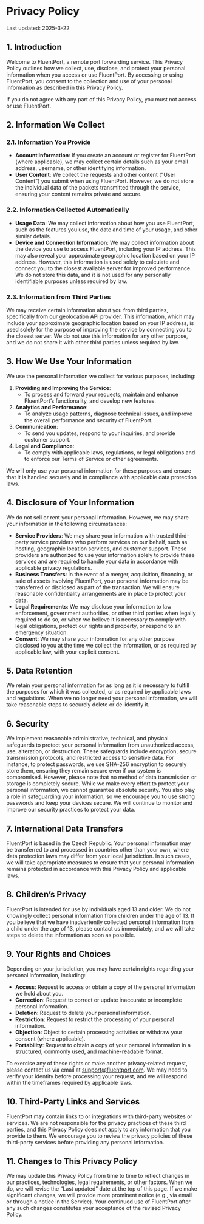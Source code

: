 # Privacy Policy
Last updated: 2025-3-22
## 1. Introduction
Welcome to FluentPort, a remote port forwarding service. This Privacy Policy outlines how we collect, use, disclose, and protect your personal information when you access or use FluentPort. By accessing or using FluentPort, you consent to the collection and use of your personal information as described in this Privacy Policy.

If you do not agree with any part of this Privacy Policy, you must not access or use FluentPort.

## 2. Information We Collect
### 2.1. Information You Provide
 - **Account Information**: If you create an account or register for FluentPort (where applicable), we may collect certain details such as your email address, username, or other identifying information.
 - **User Content**: We collect the requests and other content ("User Content") you submit when using FluentPort. However, we do not store the individual data of the packets transmitted through the service, ensuring your content remains private and secure.

### 2.2. Information Collected Automatically
 - **Usage Data**: We may collect information about how you use FluentPort, such as the features you use, the date and time of your usage, and other similar details.
 - **Device and Connection Information**: We may collect information about the device you use to access FluentPort, including your IP address. This may also reveal your approximate geographic location based on your IP address. However, this information is used solely to calculate and connect you to the closest available server for improved performance. We do not store this data, and it is not used for any personally identifiable purposes unless required by law.

### 2.3. Information from Third Parties
We may receive certain information about you from third parties, specifically from our geolocation API provider. This information, which may include your approximate geographic location based on your IP address, is used solely for the purpose of improving the service by connecting you to the closest server. We do not use this information for any other purpose, and we do not share it with other third parties unless required by law.

## 3. How We Use Your Information
We use the personal information we collect for various purposes, including:
 1. **Providing and Improving the Service**:
    - To process and forward your requests, maintain and enhance FluentPort’s functionality, and develop new features.
 2. **Analytics and Performance**:
    - To analyze usage patterns, diagnose technical issues, and improve the overall performance and security of FluentPort.
 3. **Communication**:
    - To send you updates, respond to your inquiries, and provide customer support.
 4. **Legal and Compliance**:
    - To comply with applicable laws, regulations, or legal obligations and to enforce our Terms of Service or other agreements.

We will only use your personal information for these purposes and ensure that it is handled securely and in compliance with applicable data protection laws.

## 4. Disclosure of Your Information
We do not sell or rent your personal information. However, we may share your information in the following circumstances:
 - **Service Providers**: We may share your information with trusted third-party service providers who perform services on our behalf, such as hosting, geographic location services, and customer support. These providers are authorized to use your information solely to provide these services and are required to handle your data in accordance with applicable privacy regulations.
 - **Business Transfers**: In the event of a merger, acquisition, financing, or sale of assets involving FluentPort, your personal information may be transferred or disclosed as part of the transaction. We will ensure reasonable confidentiality arrangements are in place to protect your data.
 - **Legal Requirements**: We may disclose your information to law enforcement, government authorities, or other third parties when legally required to do so, or when we believe it is necessary to comply with legal obligations, protect our rights and property, or respond to an emergency situation.
 - **Consent**: We may share your information for any other purpose disclosed to you at the time we collect the information, or as required by applicable law, with your explicit consent.

## 5. Data Retention
We retain your personal information for as long as it is necessary to fulfill the purposes for which it was collected, or as required by applicable laws and regulations. When we no longer need your personal information, we will take reasonable steps to securely delete or de-identify it.

## 6. Security
We implement reasonable administrative, technical, and physical safeguards to protect your personal information from unauthorized access, use, alteration, or destruction. These safeguards include encryption, secure transmission protocols, and restricted access to sensitive data. 
For instance, to protect passwords, we use SHA-256 encryption to securely store them, ensuring they remain secure even if our system is compromised.
However, please note that no method of data transmission or storage is completely secure. While we make every effort to protect your personal information, we cannot guarantee absolute security. 
You also play a role in safeguarding your information, so we encourage you to use strong passwords and keep your devices secure. We will continue to monitor and improve our security practices to protect your data.

## 7. International Data Transfers
FluentPort is based in the Czech Republic. Your personal information may be transferred to and processed in countries other than your own, where data protection laws may differ from your local jurisdiction. In such cases, we will take appropriate measures to ensure that your personal information remains protected in accordance with this Privacy Policy and applicable laws.

## 8. Children’s Privacy
FluentPort is intended for use by individuals aged 13 and older. We do not knowingly collect personal information from children under the age of 13. If you believe that we have inadvertently collected personal information from a child under the age of 13, please contact us immediately, and we will take steps to delete the information as soon as possible.

## 9. Your Rights and Choices
Depending on your jurisdiction, you may have certain rights regarding your personal information, including:
 - **Access**: Request to access or obtain a copy of the personal information we hold about you.
 - **Correction**: Request to correct or update inaccurate or incomplete personal information.
 - **Deletion**: Request to delete your personal information.
 - **Restriction**: Request to restrict the processing of your personal information.
 - **Objection**: Object to certain processing activities or withdraw your consent (where applicable).
 - **Portability**: Request to obtain a copy of your personal information in a structured, commonly used, and machine-readable format.

To exercise any of these rights or make another privacy-related request, please contact us via email at support@fluentport.com. We may need to verify your identity before processing your request, and we will respond within the timeframes required by applicable laws.

## 10. Third-Party Links and Services
FluentPort may contain links to or integrations with third-party websites or services. We are not responsible for the privacy practices of these third parties, and this Privacy Policy does not apply to any information that you provide to them. We encourage you to review the privacy policies of these third-party services before providing any personal information.

## 11. Changes to This Privacy Policy
We may update this Privacy Policy from time to time to reflect changes in our practices, technologies, legal requirements, or other factors. When we do, we will revise the “Last updated” date at the top of this page. If we make significant changes, we will provide more prominent notice (e.g., via email or through a notice in the Service). Your continued use of FluentPort after any such changes constitutes your acceptance of the revised Privacy Policy.
